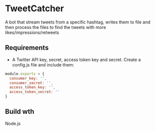# TweetCatcher

A bot that stream tweets from a specific hashtag, writes them to file and then process the files to find the tweets with more likes/impressions/retweets

## Requirements
- A Twitter API key, secret, access token key and secret. Create a config.js file and include them:

```javascript
module.exports = {
  consumer_key: '',
  consumer_secret: '',
  access_token_key: '',
  access_token_secret: ''
}

```



## Build wth
Node.js


